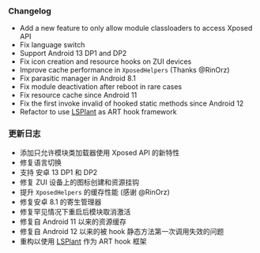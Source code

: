 ### Changelog
- Add a new feature to only allow module classloaders to access Xposed API
- Fix language switch
- Support Android 13 DP1 and DP2
- Fix icon creation and resource hooks on ZUI devices
- Improve cache performance in `XposedHelpers` (Thanks @RinOrz)
- Fix parasitic manager in Android 8.1
- Fix module deactivation after reboot in rare cases
- Fix resource cache since Android 11
- Fix the first invoke invalid of hooked static methods since Android 12
- Refactor to use [LSPlant](https://github.com/LSPosed/LSPlant) as ART hook framework

### 更新日志
- 添加只允许模块类加载器使用 Xposed API 的新特性
- 修复语言切换
- 支持 安卓 13 DP1 和 DP2
- 修复 ZUI 设备上的图标创建和资源挂钩
- 提升 `XposedHelpers` 的缓存性能 (感谢 @RinOrz)
- 修复安卓 8.1 的寄生管理器
- 修复罕见情况下重启后模块取消激活
- 修复自 Android 11 以来的资源缓存
- 修复自 Android 12 以来的被 hook 静态方法第一次调用失效的问题
- 重构以使用 [LSPlant](https://github.com/LSPosed/LSPlant) 作为 ART hook 框架
